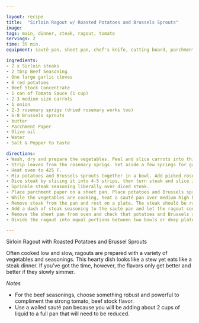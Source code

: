 ```yaml
---

layout: recipe
title:  "Sirloin Ragout w/ Roasted Potatoes and Brussels Sprouts"
image: 
tags: main, dinner, steak, ragout, tomato
servings: 2
time: 35 min.
equipment: sauté pan, sheet pan, chef's knife, cutting board, parchment paper

ingredients:
- 2 x Sirloin steaks
- 2 tbsp Beef Seasoning
- One large garlic cloves
- 6 red potatoes
- Beef Stock Concentrate
- 1 can of Tomato Sauce (1 cup)
- 2-3 medium size carrots
- 1 onion
- 2-3 rosemary sprigs (dried rosemary works too)
- 6-8 Brussels sprouts
- butter
- Parchment Paper
- Olive oil
- Water
- Salt & Pepper to taste

directions:
- Wash, dry and prepare the vegetables. Peel and slice carrots into thick rounds. Quarter potatoes and cut brussels sprouts in half. Peel and chop onion into medium dice. Peel and finely chop garlic. 
- Strip leaves from the rosemary sprigs. Set aside a few springs for garnish.
- Heat oven to 425 F.
- Mix potatoes and Brussels sprouts together in a bowl. Add picked rosemary to the bowl. Season with a pinch of salt.
- Dice steak by slicing it into 4-5 strips, then turn steak and slice it again like a grid.
- Sprinkle steak seasoning liberally over diced steak.
- Place parchment paper on a sheet pan. Place potatoes and Brussels sprouts on the sheet pan. Spread out the potatoes and Brussels sprouts in an even layer. Bake for 20 minutes or until fork tender.
- While the vegetables are cooking, heat a sauté pan over medium high heat. A large walled sauté pan work good for this. Add about 1 tbsp of olive oil to the pan. Carefully arrange the diced steak in the pan so the pieces don’t touch. Cook for about 1 minute or until browned. Turn each piece over and repeated.
- Remove steak from the pan and rest on a plate. The steak should be rare to medium-rare. In the same sauté pan, reduce heat. Then add butter and let it melt. Add carrots, onion and garlic and sauté for 1-2 minutes. Add tomato sauce and then add beef broth concentrate. Fill the empty tomato sauce can with hot tap water and add to the sauté pan.
- Add a dash of steak seasoning to the sauté pan and let the ragout cook together for about 10-12 minutes. Then return the steak to the pan.
- Remove the sheet pan from oven and check that potatoes and Brussels sprouts are tender.
- Divide the ragout into equal portions between two bowls or deep plates. Garnish with reserved rosemary springs.

---
```

Sirloin Ragout with Roasted Potatoes and Brussel Sprouts

Often cooked low and slow, ragouts are prepared with a variety of vegetables and seasonings. This hearty dish looks like a stew yet eats like a steak dinner. If you've got the time, however, the flavors only get better and better if they slowly simmer.

*Notes*
* For the beef seasonings, choose something robust and powerful to compliment the strong tomato, beef stock flavor.
* Use a walled sauté pan because you will be adding about 2 cups of liquid to a full pan that will need to be reduced.
